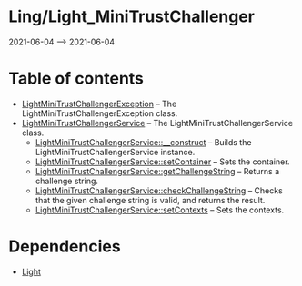 Ling/Light_MiniTrustChallenger
================
2021-06-04 --> 2021-06-04




Table of contents
===========

- [LightMiniTrustChallengerException](https://github.com/lingtalfi/Light_MiniTrustChallenger/blob/master/doc/api/Ling/Light_MiniTrustChallenger/Exception/LightMiniTrustChallengerException.md) &ndash; The LightMiniTrustChallengerException class.
- [LightMiniTrustChallengerService](https://github.com/lingtalfi/Light_MiniTrustChallenger/blob/master/doc/api/Ling/Light_MiniTrustChallenger/Service/LightMiniTrustChallengerService.md) &ndash; The LightMiniTrustChallengerService class.
    - [LightMiniTrustChallengerService::__construct](https://github.com/lingtalfi/Light_MiniTrustChallenger/blob/master/doc/api/Ling/Light_MiniTrustChallenger/Service/LightMiniTrustChallengerService/__construct.md) &ndash; Builds the LightMiniTrustChallengerService instance.
    - [LightMiniTrustChallengerService::setContainer](https://github.com/lingtalfi/Light_MiniTrustChallenger/blob/master/doc/api/Ling/Light_MiniTrustChallenger/Service/LightMiniTrustChallengerService/setContainer.md) &ndash; Sets the container.
    - [LightMiniTrustChallengerService::getChallengeString](https://github.com/lingtalfi/Light_MiniTrustChallenger/blob/master/doc/api/Ling/Light_MiniTrustChallenger/Service/LightMiniTrustChallengerService/getChallengeString.md) &ndash; Returns a challenge string.
    - [LightMiniTrustChallengerService::checkChallengeString](https://github.com/lingtalfi/Light_MiniTrustChallenger/blob/master/doc/api/Ling/Light_MiniTrustChallenger/Service/LightMiniTrustChallengerService/checkChallengeString.md) &ndash; Checks that the given challenge string is valid, and returns the result.
    - [LightMiniTrustChallengerService::setContexts](https://github.com/lingtalfi/Light_MiniTrustChallenger/blob/master/doc/api/Ling/Light_MiniTrustChallenger/Service/LightMiniTrustChallengerService/setContexts.md) &ndash; Sets the contexts.


Dependencies
============
- [Light](https://github.com/lingtalfi/Light)


